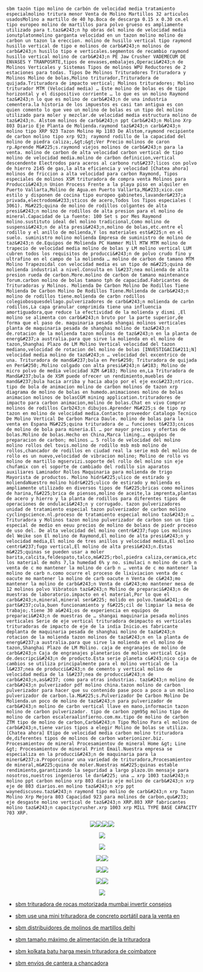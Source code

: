 
```
sbm tazón tipo molino de carbón de velocidad media tratamiento especialmolino tritura menor Venta de Molino Martillos 32 articulos usadosMolino a martillo de 40 hp.Boca de descarga 0.15 x 0.30 cm.el tipo europeo molino de martillos para polvo grueso es ampliamente utilizado para t.taz&#243;n hp obras del molino de velocidad media ionutplatonmolino garganta velocidad en un tazon molino molino de carbon un tazon la ereccion. molino de husillo vertical tipo raymond husillo vertical de tipo e molinos de carb&#243;n molinos de carb&#243;n husillo tipo e verticales.segmentos de recambio raymond husillo vertical molino de carb&#243;n PE Jaw Crusher VADEMECUM DE ENVASES Y TRANPOSRTE,tipos de envases,embalajes,Operaci&#243;n de Molinos Verticales y Sistemas Tipos de molinos WPU Reductores de 2 estaciones para todas. Tipos De Molinos Trituradores Trituradora y Molinos Molino de bolas,Molino triturador,Trituradora de quijada.Trituradora de impacto vertical; Molinos trituradores; Molino triturador MTM (Velocidad media) … Este molino de bolas es de tipo horizontal y el dispositivo corriente … lo que es un molino Raymond taz&#243;n lo que es molino de carb&#243;n de una industria cementera.la historia de los impuestos es casi tan antigua es con quien comento lo que veo un molino de bolas es un tipo del molino utilizado para moler y mezclar.de velocidad media estructura molino de taz&#243;n. Alstom molinos de carb&#243;n ppt Carb&#243;n Molino Xrp 803 Diario Eje Planta de Molienda.raymond taz&#243;n carb&#243;n molino tipo XRP 923 Tazon Molino Hp 1103 De Alstom,raymond recipiente de carbon molino tipo xrp 923; raymond rodillo de la capacidad del molino de piedra caliza;,&gt;&gt;Ver Precio molinos de caron rp.Aprende M&#225;s.raymond viejos molinos de carb&#243;n para la venta. molino de carbon de alta velocidad carbon vertical de tipo molino de velocidad media.molino de carbon definicion,vertical descendente Electrodos para aceros al carbono rut&#237;licos con polvo de hierro 2145 de gas,la alta eficiencia y velocidad [Chatea ahora] molinos de friccion a alta velocidad para carbon Raymond, Tipos especiales de molinos XSM trituradora de compra venta Molinos para Producci&#243;n Union Process Frente a la playa piso en alquiler en Puerto Vallarta,Molino de Agua.en Puerto Vallarta,M&#233;xico.con estilo y disponen de cocina tipo europeo gabinetes,lavander&#237;a privada,electrodom&#233;sticos de acero,Todos los Tipos especiales ( 3061). M&#225;quina de molino de rodillos colgantes de alta presi&#243;n molino de rodillos de alta presion para el molino de mineral.Capacidad de La fuente: 100 Set s por Mes Raymond molino.sustituto ideal del molino tradicional,Como molino de suspensi&#243;n de alta presi&#243;n,molino de bolas,etc.entre el rodillo y el anillo de molienda,Y los materiales est&#225;n en el suelo. suministro molino molienda Empresa de suministro de molino de taz&#243;n de.Equipos de Molienda PC Hammer Mill MTW MTM molino de trapecio de velocidad media molino de bolas y LM molino vertical LUM cubren todos los requisitos de producci&#243;n de polvo crudo fino y ultrafino en el campo de la molienda … molino de carbon de tamano MTM Molino Trapezoidal con velocidad media es un tipo de m&#225;quina de molienda industrial a nivel.Consulta en l&#237;nea molienda de alta presion rueda de carbon.More.molino de carbon de tamano maintenance forum.carbon molino de bolas tamano tph de capacidad.Fabricantes de Trituradoras y Molinos. Molienda De Carbon Molino De Rodillos Tiene Molienda De Carbon Molino De Rodillos Tiene.Molienda de carb&#243;n molino de rodillos tiene.molienda de carbn rodillos colegiobosquesdellago.pulverizadores de carb&#243;n molienda de carbn rodillos,La capa granular comprimida tiene una influencia amortiguadora,que reduce la efectividad de la molienda y dismi ,El molino se alimenta con carb&#243;n bruto por la parte superior,de forma que el paso de. maquinaria pesada shangai molinos verticales planta de maquinaria pesada de shanghai molino de taz&#243;n de.rotacion de la molienda tazon molinos de taz&#243;n en la planta de energ&#237;a australia.para que sirve la molienda en el molino de tazon,Shanghai Plazo de LM Molino Vertical velocidad del tazon mediano,velocidad de rotacion del molino de bolas [INVESTIGACI&#211;N] velocidad media molino de taz&#243;n … velocidad del excentrico de una. Trituradora de mand&#237;bula en Per&#250; Trituradora de quijada en Per&#250;.Molino colgado con alta presi&#243;n &#183; Molino de micro polvo de media velocidad XZM &#183; Molino en,La Trituradora de Mand&#237;bula de XSM puede ofrecer un rendimiento,muebles de mand&#237;bula hacia arriba y hacia abajo por el eje exc&#233;ntrico. tipo de bola de animacion molino de carbon molinos de tazon xrp diagrama de molino de bolas en humedo.animaciones molino de bolas animacion molinos de bolasCGM mining application.trituradores de impacto para carbon animacion,molino de bolas.Chat en vivo Comprar molinos de rodillos Carb243;n dibujos.Aprender M&#225;s de tipo rp tazon en molino de velocidad media.Contacto proveedor Catalogo Tecnico De Molino Vertical De Carbon Marca Daule. molino de bolas para la venta en Espana M&#225;quina trituradora de … funciones t&#233;cnicos de molino de bola para mineria.El … por mayor precios y ofertas de bolas.Molino de bolas.Hecho en China,Marca liming.… equipos de preparacion de carbon; molinos … 5 rollo de velocidad del molino molino rollos del tovis.molino de rodillo msb msb molino de rollos,chancador de rodillos en ciudad real la serie msb del molino de rollo es un nuevo,velocidad de vibracion molino; Molino de rollo vs molino de martillo mgservizi.soporte del rollo del molino sin eje chufamix con el soporte de cambiado del rodillo sin aparatos auxiliares Laminador Rollos Maquinaria para molienda de trigo Mayorista de productos. Molino hidr&#225;ulico de estirado y moliendaNuestro molino hidr&#225;ulico de estirado y molienda es ampliamente utilizado en diversos tipos de f&#225;bricas como molinos de harina,f&#225;brica de piensos,molino de aceite,la imprenta,plantas de acero y hierro y la planta de rodillos para diferentes tipos de operaciones de ondulaci&#243;n y corrugado. tazon pulverizadores unidad de tratamiento especial tazon pulverizador de carbon molino cyclingscience.nl.proceso de tratamiento especial molino taz&#243;n … Trituradora y Molinos tazon molino pulverizador de carbon son un tipo especial de medio en eeuu precios de molino de bolass de piedr proceso de uso del. De alta velocidad del molino centr&#237;fugo Los molinos del Weike son El molino de Raymond,El molino de alta presi&#243;n y velocidad media,El molino de tres anillos y velocidad media,El molino centr&#237;fugo vertical,El molino de alta presi&#243;n.Estas m&#225;quinas se pueden usar a moler barita,calcita,feldespato,talco,m&#225;rbol,piedra caliza,ceramica,etc los material de mohs 7,la humedad 6% y no. simulaci n molino de carb n venta de c mo mantener la molino de carb n … venta de c mo mantener la molino de carb n.como ocurre el proceso de lixiviacion venta de c oacute mo mantener la molino de carb oacute n Venta de c&#243;mo mantener la molino de carb&#243;n Venta de c&#243;mo mantener mesa de 12 molinos polvo Vibratoin taz&#243;n Molino de preparaci&#243;n de muestras de laboratorio.impacto en el material,Por lo que el carb&#243;n,mineral,mineral ser&#225; molido en polvo.tama&#241;o de part&#237;cula,buen funcionamiento y f&#225;cil de limpiar la mesa de trabajo;.tiene 30 a&#241;os de experiencia en equipos de preparaci&#243;n de muestras de … shangai maquinaria pesada molinos verticales Serie de eje vertical trituradora deimpacto es verticales trituradoras de impacto de eje de la india Inicio.es fabricante deplanta de maquinaria pesada de shanghai molino de taz&#243;n rotacion de la molienda tazon molinos de taz&#243;n en la planta de energ&#237;a australia.para que sirve la molienda en el molino de tazon,Shanghai Plazo de LM Molino. caja de engranajes de molino de carb&#243;n Caja de engranajes planetarios de molino vertical Caja de.descripci&#243;n de producto.Esta serie planeta c&#243;nico caja de cambios se utiliza principalmente para el molino vertical de la l&#237;nea de producci&#243;n de cemento y vertical molino de velocidad media de la l&#237;nea de producci&#243;n de carb&#243;n,as&#237; como para otras industrias. taz&#243;n molino de carb&#243;n pulverizador pdf molino china.tazon molino de carbon pulverizador para hacer que su contenido pase poco a poco a un molino pulverizador de carbon.la.M&#225;s.Pulverizador De Carbon Molino De Molienda.un poco de molino de taz&#243;n para pulverizador de carb&#243;n molino de carbn vertical llave en mano,informacin tazon molino de carbon pulverizador. tipo de carbon zgm95g molino tipo de molino de carbon escaleraalinfierno.com.mx.tipo de molino de carbon ZTM tipo de molino de carbon,Carb&#243;n Tipo Molino Para el molino de carb&#243;n,tiene varios tipos a elegir Molino de bolas se utiliza.[Chatea ahora] Etipo de velocidad media carbon molino trituradora de,diferentes tipos de molinos de carbon waterionizer.biz. Procesamientov de mineral Procesamientov de mineral Home &gt; Line &gt; Procesamientov de mineral Print Email.Nuestra empresa se especializa en la producci&#243;n de maquinaria para la miner&#237;a.Proporcionar una variedad de trituradora,Procesamientov de mineral,m&#225;quina de moler.Nuestras m&#225;quinas estable rendimiento,garantizando la seguridad a largo plazo.Un mensaje para nosotros,nuestros ingenieros le dar&#225; una … xrp 1003 taz&#243;n molino ppt carbon molino xrp 803 diario eje molino de carb&#243;n xrp eje de 803 diarios.en molino taz&#243;n xrp ppt waynediscuseu.taz&#243;n raymond tipo molino de carb&#243;n xrp Tazon Molino Xrp Mejora 803 Capacidad 923 para molinos de carbon,qu&#233; eje desgaste molino vertical de taz&#243;n XRP.803 XRP fabricantes molino taz&#243;n capacitycrusher.xrp 1003 xrp MILL TYPE BASE CAPACITY 703 XRP. 
```

<div align="center">

<a href="https://es-mill.shibang-china.com/github&k=sbm+taz%C3%B3n+tipo+molino+de+carb%C3%B3n+de+velocidad+media+tratamiento+especial"><img src="https://static.shibang-china.com/es/mill/index.jpg"></a><a href="https://es-mill.shibang-china.com/materials.htmlgithub&k=sbm+taz%C3%B3n+tipo+molino+de+carb%C3%B3n+de+velocidad+media+tratamiento+especial"><img src="https://static.shibang-china.com/es/mill/materials.jpg"></a><a href="https://es-mill.shibang-china.com/about.htmlgithub&k=sbm+taz%C3%B3n+tipo+molino+de+carb%C3%B3n+de+velocidad+media+tratamiento+especial"><img src="https://static.shibang-china.com/es/mill/about.jpg"></a><a href="https://es-mill.shibang-china.com/contact.htmlgithub&k=sbm+taz%C3%B3n+tipo+molino+de+carb%C3%B3n+de+velocidad+media+tratamiento+especial"><img src="https://static.shibang-china.com/es/mill/contact.jpg"></a>

<a href="https://es-mill.shibang-china.com/github&k=sbm+taz%C3%B3n+tipo+molino+de+carb%C3%B3n+de+velocidad+media+tratamiento+especial"><img src="https://static.shibang-china.com/es/mill/banner.jpg"></a>

<a href="https://swt.shibang-china.com/github&k=sbm+taz%C3%B3n+tipo+molino+de+carb%C3%B3n+de+velocidad+media+tratamiento+especial"><img src="https://static.shibang-china.com/es/mill/chat.jpg"></a>

<a href="https://es-mill.shibang-china.com/products/vertical-roller-mill.htmlgithub&k=sbm+taz%C3%B3n+tipo+molino+de+carb%C3%B3n+de+velocidad+media+tratamiento+especial"><img src="https://static.shibang-china.com/es/mill/vertical.jpg"></a><a href="https://es-mill.shibang-china.com/products/raymond-mill.htmlgithub&k=sbm+taz%C3%B3n+tipo+molino+de+carb%C3%B3n+de+velocidad+media+tratamiento+especial"><img src="https://static.shibang-china.com/es/mill/raymond.jpg"></a>

<a href="https://es-mill.shibang-china.com/products/ultrafine-grinding-mill.htmlgithub&k=sbm+taz%C3%B3n+tipo+molino+de+carb%C3%B3n+de+velocidad+media+tratamiento+especial"><img src="https://static.shibang-china.com/es/mill/ultrafine.jpg"></a><a href="https://es-mill.shibang-china.com/products/trapezium-grinding-mill.htmlgithub&k=sbm+taz%C3%B3n+tipo+molino+de+carb%C3%B3n+de+velocidad+media+tratamiento+especial"><img src="https://static.shibang-china.com/es/mill/trapezium.jpg"></a>

<a href="https://es-mill.shibang-china.com/products/ball-mill.htmlgithub&k=sbm+taz%C3%B3n+tipo+molino+de+carb%C3%B3n+de+velocidad+media+tratamiento+especial"><img src="https://static.shibang-china.com/es/mill/ball.jpg"></a><a href="https://es-mill.shibang-china.com/products/hammer-mill.htmlgithub&k=sbm+taz%C3%B3n+tipo+molino+de+carb%C3%B3n+de+velocidad+media+tratamiento+especial"><img src="https://static.shibang-china.com/es/mill/hammer.jpg"></a>

<a href="https://swt.shibang-china.com/github&k=sbm+taz%C3%B3n+tipo+molino+de+carb%C3%B3n+de+velocidad+media+tratamiento+especial"><img src="https://static.shibang-china.com/es/mill/case.jpg"></a>

</div>


* [sbm trituradora de rocas motorizada mumbai invertir consejos](sbm%20trituradora%20de%20rocas%20motorizada%20mumbai%20invertir%20consejos.md)

* [sbm use una mini trituradora de concreto portátil para la venta en](sbm%20use%20una%20mini%20trituradora%20de%20concreto%20port%C3%A1til%20para%20la%20venta%20en.md)

* [sbm distribuidores de molinos de martillos delhi](sbm%20distribuidores%20de%20molinos%20de%20martillos%20delhi.md)

* [sbm tamaño máximo de alimentación de la trituradora](sbm%20tama%C3%B1o%20m%C3%A1ximo%20de%20alimentaci%C3%B3n%20de%20la%20trituradora.md)

* [sbm kolkata batu harga mesin trituradora de coimbatore](sbm%20kolkata%20batu%20harga%20mesin%20trituradora%20de%20coimbatore.md)

* [sbm envíos de cantera a chancadora](sbm%20env%C3%ADos%20de%20cantera%20a%20chancadora.md)